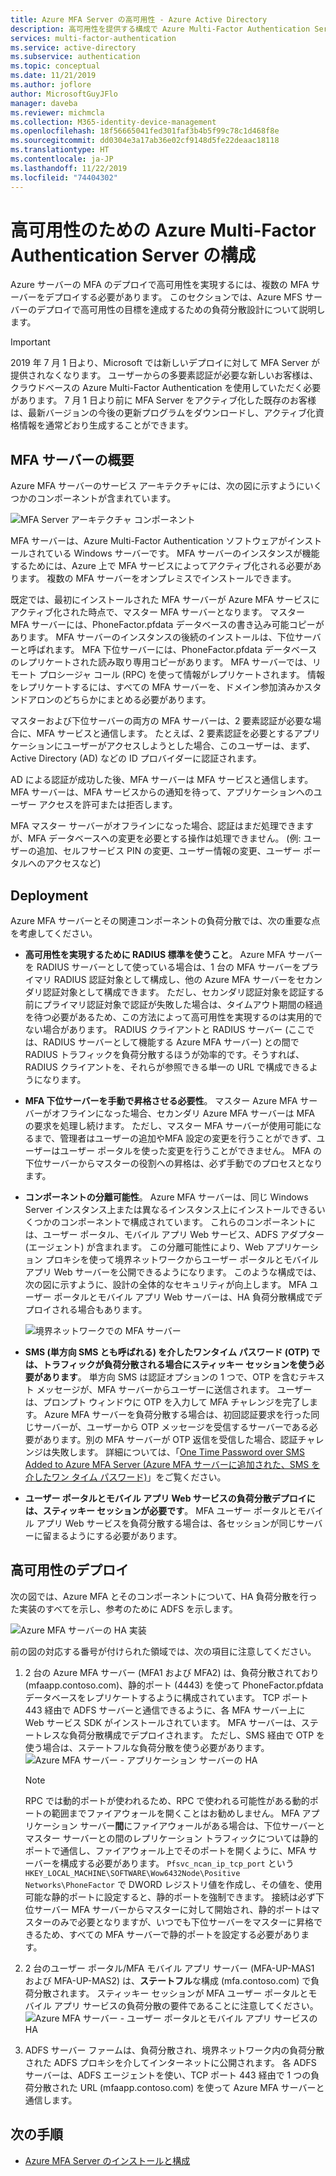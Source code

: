 ```yaml
---
title: Azure MFA Server の高可用性 - Azure Active Directory
description: 高可用性を提供する構成で Azure Multi-Factor Authentication Server の複数のインスタンスをデプロイします。
services: multi-factor-authentication
ms.service: active-directory
ms.subservice: authentication
ms.topic: conceptual
ms.date: 11/21/2019
ms.author: joflore
author: MicrosoftGuyJFlo
manager: daveba
ms.reviewer: michmcla
ms.collection: M365-identity-device-management
ms.openlocfilehash: 18f56665041fed301faf3b4b5f99c78c1d468f8e
ms.sourcegitcommit: dd0304e3a17ab36e02cf9148d5fe22deaac18118
ms.translationtype: HT
ms.contentlocale: ja-JP
ms.lasthandoff: 11/22/2019
ms.locfileid: "74404302"
---
```

# <a name="configure-azure-multi-factor-authentication-server-for-high-availability"></a>高可用性のための Azure Multi-Factor Authentication Server の構成

Azure サーバーの MFA のデプロイで高可用性を実現するには、複数の MFA サーバーをデプロイする必要があります。 このセクションでは、Azure MFS サーバーのデプロイで高可用性の目標を達成するための負荷分散設計について説明します。

> [!IMPORTANT]
> 2019 年 7 月 1 日より、Microsoft では新しいデプロイに対して MFA Server が提供されなくなります。 ユーザーからの多要素認証が必要な新しいお客様は、クラウドベースの Azure Multi-Factor Authentication を使用していただく必要があります。 7 月 1 日より前に MFA Server をアクティブ化した既存のお客様は、最新バージョンの今後の更新プログラムをダウンロードし、アクティブ化資格情報を通常どおり生成することができます。

## <a name="mfa-server-overview"></a>MFA サーバーの概要

Azure MFA サーバーのサービス アーキテクチャには、次の図に示すようにいくつかのコンポーネントが含まれています。

 ![MFA Server アーキテクチャ コンポーネント](./media/howto-mfaserver-deploy-ha/mfa-ha-architecture.png)

MFA サーバーは、Azure Multi-Factor Authentication ソフトウェアがインストールされている Windows サーバーです。 MFA サーバーのインスタンスが機能するためには、Azure 上で MFA サービスによってアクティブ化される必要があります。 複数の MFA サーバーをオンプレミスでインストールできます。

既定では、最初にインストールされた MFA サーバーが Azure MFA サービスにアクティブ化された時点で、マスター MFA サーバーとなります。 マスター MFA サーバーには、PhoneFactor.pfdata データベースの書き込み可能コピーがあります。 MFA サーバーのインスタンスの後続のインストールは、下位サーバーと呼ばれます。 MFA 下位サーバーには、PhoneFactor.pfdata データベースのレプリケートされた読み取り専用コピーがあります。 MFA サーバーでは、リモート プロシージャ コール (RPC) を使って情報がレプリケートされます。 情報をレプリケートするには、すべての MFA サーバーを、ドメイン参加済みかスタンドアロンのどちらかにまとめる必要があります。

マスターおよび下位サーバーの両方の MFA サーバーは、2 要素認証が必要な場合に、MFA サービスと通信します。 たとえば、2 要素認証を必要とするアプリケーションにユーザーがアクセスしようとした場合、このユーザーは、まず、Active Directory (AD) などの ID プロバイダーに認証されます。

AD による認証が成功した後、MFA サーバーは MFA サービスと通信します。 MFA サーバーは、MFA サービスからの通知を待って、アプリケーションへのユーザー アクセスを許可または拒否します。

MFA マスター サーバーがオフラインになった場合、認証はまだ処理できますが、MFA データベースへの変更を必要とする操作は処理できません。 (例: ユーザーの追加、セルフサービス PIN の変更、ユーザー情報の変更、ユーザー ポータルへのアクセスなど)

## <a name="deployment"></a>Deployment

Azure MFA サーバーとその関連コンポーネントの負荷分散では、次の重要な点を考慮してください。

* **高可用性を実現するために RADIUS 標準を使うこと**。 Azure MFA サーバーを RADIUS サーバーとして使っている場合は、1 台の MFA サーバーをプライマリ RADIUS 認証対象として構成し、他の Azure MFA サーバーをセカンダリ認証対象として構成できます。 ただし、セカンダリ認証対象を認証する前にプライマリ認証対象で認証が失敗した場合は、タイムアウト期間の経過を待つ必要があるため、この方法によって高可用性を実現するのは実用的でない場合があります。 RADIUS クライアントと RADIUS サーバー (ここでは、RADIUS サーバーとして機能する Azure MFA サーバー) との間で RADIUS トラフィックを負荷分散するほうが効率的です。そうすれば、RADIUS クライアントを、それらが参照できる単一の URL で構成できるようになります。
* **MFA 下位サーバーを手動で昇格させる必要性**。 マスター Azure MFA サーバーがオフラインになった場合、セカンダリ Azure MFA サーバーは MFA の要求を処理し続けます。 ただし、マスター MFA サーバーが使用可能になるまで、管理者はユーザーの追加やMFA 設定の変更を行うことができず、ユーザーはユーザー ポータルを使った変更を行うことができません。 MFA の下位サーバーからマスターの役割への昇格は、必ず手動でのプロセスとなります。
* **コンポーネントの分離可能性**。 Azure MFA サーバーは、同じ Windows Server インスタンス上または異なるインスタンス上にインストールできるいくつかのコンポーネントで構成されています。 これらのコンポーネントには、ユーザー ポータル、モバイル アプリ Web サービス、ADFS アダプター (エージェント) が含まれます。 この分離可能性により、Web アプリケーション プロキシを使って境界ネットワークからユーザー ポータルとモバイル アプリ Web サーバーを公開できるようになります。 このような構成では、次の図に示すように、設計の全体的なセキュリティが向上します。 MFA ユーザー ポータルとモバイル アプリ Web サーバーは、HA 負荷分散構成でデプロイされる場合もあります。

   ![境界ネットワークでの MFA サーバー](./media/howto-mfaserver-deploy-ha/mfasecurity.png)

* **SMS (単方向 SMS とも呼ばれる) を介したワンタイム パスワード (OTP) では、トラフィックが負荷分散される場合にスティッキー セッションを使う必要があります**。 単方向 SMS は認証オプションの 1 つで、OTP を含むテキスト メッセージが、MFA サーバーからユーザーに送信されます。 ユーザーは、プロンプト ウィンドウに OTP を入力して MFA チャレンジを完了します。 Azure MFA サーバーを負荷分散する場合は、初回認証要求を行った同じサーバーが、ユーザーから OTP メッセージを受信するサーバーである必要があります。別の MFA サーバーが OTP 返信を受信した場合、認証チャレンジは失敗します。 詳細については、「[One Time Password over SMS Added to Azure MFA Server (Azure MFA サーバーに追加された、SMS を介したワン タイム パスワード)](https://blogs.technet.microsoft.com/enterprisemobility/2015/03/02/one-time-password-over-sms-added-to-azure-mfa-server)」をご覧ください。
* **ユーザー ポータルとモバイル アプリ Web サービスの負荷分散デプロイには、スティッキー セッションが必要です**。 MFA ユーザー ポータルとモバイル アプリ Web サービスを負荷分散する場合は、各セッションが同じサーバーに留まるようにする必要があります。

## <a name="high-availability-deployment"></a>高可用性のデプロイ

次の図では、Azure MFA とそのコンポーネントについて、HA 負荷分散を行った実装のすべてを示し、参考のために ADFS を示します。

 ![Azure MFA サーバーの HA 実装](./media/howto-mfaserver-deploy-ha/mfa-ha-deployment.png)

前の図の対応する番号が付けられた領域では、次の項目に注意してください。

1. 2 台の Azure MFA サーバー (MFA1 および MFA2) は、負荷分散されており (mfaapp.contoso.com)、静的ポート (4443) を使って PhoneFactor.pfdata データベースをレプリケートするように構成されています。 TCP ポート 443 経由で ADFS サーバーと通信できるように、各 MFA サーバー上に Web サービス SDK がインストールされています。 MFA サーバーは、ステートレスな負荷分散構成でデプロイされます。 ただし、SMS 経由で OTP を使う場合は、ステートフルな負荷分散を使う必要があります。
   ![Azure MFA サーバー - アプリケーション サーバーの HA](./media/howto-mfaserver-deploy-ha/mfaapp.png)

   > [!NOTE]
   > RPC では動的ポートが使われるため、RPC で使われる可能性がある動的ポートの範囲までファイアウォールを開くことはお勧めしません。 MFA アプリケーション サーバー**間**にファイアウォールがある場合は、下位サーバーとマスター サーバーとの間のレプリケーション トラフィックについては静的ポートで通信し、ファイアウォール上でそのポートを開くように、MFA サーバーを構成する必要があります。 ```Pfsvc_ncan_ip_tcp_port``` という ```HKEY_LOCAL_MACHINE\SOFTWARE\Wow6432Node\Positive Networks\PhoneFactor``` で DWORD レジストリ値を作成し、その値を、使用可能な静的ポートに設定すると、静的ポートを強制できます。 接続は必ず下位サーバー MFA サーバーからマスターに対して開始され、静的ポートはマスターのみで必要となりますが、いつでも下位サーバーをマスターに昇格できるため、すべての MFA サーバーで静的ポートを設定する必要があります。

2. 2 台のユーザー ポータル/MFA モバイル アプリ サーバー (MFA-UP-MAS1 および MFA-UP-MAS2) は、**ステートフル**な構成 (mfa.contoso.com) で負荷分散されます。 スティッキー セッションが MFA ユーザー ポータルとモバイル アプリ サービスの負荷分散の要件であることに注意してください。
   ![Azure MFA サーバー - ユーザー ポータルとモバイル アプリ サービスの HA](./media/howto-mfaserver-deploy-ha/mfaportal.png)
3. ADFS サーバー ファームは、負荷分散され、境界ネットワーク内の負荷分散された ADFS プロキシを介してインターネットに公開されます。 各 ADFS サーバーは、ADFS エージェントを使い、TCP ポート 443 経由で 1 つの負荷分散された URL (mfaapp.contoso.com) を使って Azure MFA サーバーと通信します。

## <a name="next-steps"></a>次の手順

* [Azure MFA Server のインストールと構成](howto-mfaserver-deploy.md)
